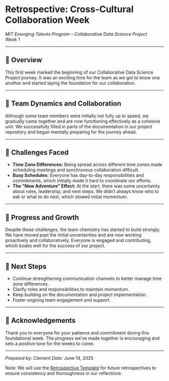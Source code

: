 # Retrospective: Cross-Cultural Collaboration Week  

*MIT Emerging Talents Program – Collaborative Data Science Project*  
*Week 1*

---

## 🌟 Overview  

This first week marked the beginning of our Collaborative Data Science Project
journey. It was an exciting time for the team as we got to know one another and
started laying the foundation for our collaboration.

---

## 🤝 Team Dynamics and Collaboration  

Although some team members were initially not fully up to speed, we gradually
came together and are now functioning effectively as a cohesive unit. We
successfully filled in parts of the documentation in our project repository and
began mentally preparing for the journey ahead.

---

## 🚧 Challenges Faced  

- **Time Zone Differences:** Being spread across different time zones made
scheduling meetings and synchronous collaboration difficult.  
- **Busy Schedules:** Everyone has day-to-day responsibilities and commitments,
which initially made it hard to coordinate our efforts.  
- **The "New Adventure" Effect:** At the start, there was some uncertainty about
roles, leadership, and next steps. We didn’t always know who to ask or what to
do next, which slowed initial momentum.

---

## 🌱 Progress and Growth  

Despite these challenges, the team chemistry has started to build strongly. We
have moved past the initial uncertainties and are now working proactively and
collaboratively. Everyone is engaged and contributing, which bodes well for the
success of our project.

---

## 🔮 Next Steps  

- Continue strengthening communication channels to better manage time zone
  differences.  
- Clarify roles and responsibilities to maintain momentum.  
- Keep building on the documentation and project implementation.  
- Foster ongoing team engagement and support.

---

## 🙏 Acknowledgements  

Thank you to everyone for your patience and commitment during this foundational
week. The progress we’ve made together is encouraging and sets a positive tone
for the weeks to come.

---

*Prepared by:* Clement
*Date:* June 14, 2025

Note: We will use the [Retrospective Template](_template.md) for future
retrospectives to ensure consistency and thoroughness in our reflections.
